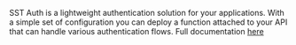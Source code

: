 SST Auth is a lightweight authentication solution for your applications. With a simple set of configuration you can deploy a function attached to your API that can handle various authentication flows. Full documentation [here](/auth)

